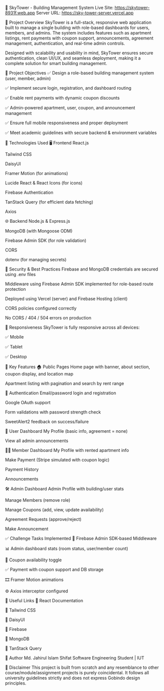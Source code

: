 🌇 SkyTower - Building Management System
Live Site: https://skytower-8931f.web.app
Server URL: https://sky-tower-server.vercel.app

📌 Project Overview
SkyTower is a full-stack, responsive web application built to manage a single building with role-based dashboards for users, members, and admins. The system includes features such as apartment listings, rent payments with coupon support, announcements, agreement management, authentication, and real-time admin controls.

Designed with scalability and usability in mind, SkyTower ensures secure authentication, clean UI/UX, and seamless deployment, making it a complete solution for smart building management.

🎯 Project Objectives
✅ Design a role-based building management system (user, member, admin)

✅ Implement secure login, registration, and dashboard routing

✅ Enable rent payments with dynamic coupon discounts

✅ Admin-powered apartment, user, coupon, and announcement management

✅ Ensure full mobile responsiveness and proper deployment

✅ Meet academic guidelines with secure backend & environment variables

🚀 Technologies Used
🖥️ Frontend
React.js

Tailwind CSS

DaisyUI

Framer Motion (for animations)

Lucide React & React Icons (for icons)

Firebase Authentication

TanStack Query (for efficient data fetching)

Axios

🌐 Backend
Node.js & Express.js

MongoDB (with Mongoose ODM)

Firebase Admin SDK (for role validation)

CORS

dotenv (for managing secrets)

🔐 Security & Best Practices
Firebase and MongoDB credentials are secured using .env files

Middleware using Firebase Admin SDK implemented for role-based route protection

Deployed using Vercel (server) and Firebase Hosting (client)

CORS policies configured correctly

No CORS / 404 / 504 errors on production

📱 Responsiveness
SkyTower is fully responsive across all devices:

✅ Mobile

✅ Tablet

✅ Desktop

🧩 Key Features
🏠 Public Pages
Home page with banner, about section, coupon display, and location map

Apartment listing with pagination and search by rent range

🔐 Authentication
Email/password login and registration

Google OAuth support

Form validations with password strength check

SweetAlert2 feedback on success/failure

👤 User Dashboard
My Profile (basic info, agreement = none)

View all admin announcements

🧍‍♂️ Member Dashboard
My Profile with rented apartment info

Make Payment (Stripe simulated with coupon logic)

Payment History

Announcements

🛠️ Admin Dashboard
Admin Profile with building/user stats

Manage Members (remove role)

Manage Coupons (add, view, update availability)

Agreement Requests (approve/reject)

Make Announcement

✅ Challenge Tasks Implemented
🔐 Firebase Admin SDK-based Middleware

📊 Admin dashboard stats (room status, user/member count)

💸 Coupon availability toggle

✅ Payment with coupon support and DB storage

🎞️ Framer Motion animations

⚙️ Axios interceptor configured

🔗 Useful Links
🔗 React Documentation

🔗 Tailwind CSS

🔗 DaisyUI

🔗 Firebase

🔗 MongoDB

🔗 TanStack Query

🤝 Author
Md. Jahirul Islam Shifat
Software Engineering Student | IUT

📌 Disclaimer
This project is built from scratch and any resemblance to other course/module/assignment projects is purely coincidental. It follows all university guidelines strictly and does not express Gobindo design principles.